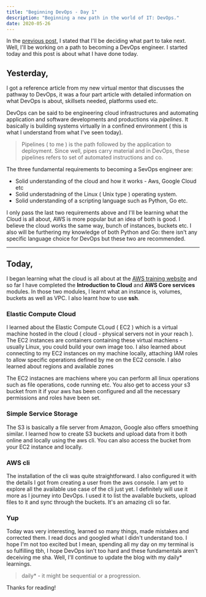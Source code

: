 ```yaml
---
title: "Beginning DevOps - Day 1"
description: "Beginning a new path in the world of IT: DevOps."
date: 2020-05-26
---
```


In the [previous post](/read/confused), I stated that I'll be deciding what part to take next. Well, I'll be working on a path to becoming a DevOps engineer. I started today and this post is about what I have done today.

## Yesterday,

I got a reference article from my new virtual mentor that discusses the pathway to DevOps, it was a four part article with detailed information on what DevOps is about, skillsets needed, platforms used etc.

DevOps can be said to be engineering cloud infrastructures and automating application and software developments and productions via _pipelines_. It basically is building systems virtually in a confined environment ( this is what I understand from what I've seen today).

> Pipelines ( to me ) is the path followed by the application to deployment. Since well, pipes carry material and in DevOps, these pipelines refers to set of automated instructions and co.

The three fundamental requirements to becoming a SevOps engineer are:

+ Solid understanding of the cloud and how it works - Aws, Google Cloud etc
+ Solid understadning of the Linux ( Unix type ) operating system.
+ Solid understanding of a scripting language such as Python, Go etc.

I only pass the last two requirements above and I'll be learning what the Cloud is all about, AWS is more popular but an idea of both is good. I believe the cloud works the same way, bunch of instances, buckets etc. I also will be furthering my knowledge of both Python and Go: there isn't any specific language choice for DevOps but these two are recommended.

---

## Today,

I began learning what the cloud is all about at the [AWS training website](https://aws.training) and so far I have completed the **Introduction to Cloud** and **AWS Core services** modules. In those two modules, I learnt what an instance is, volumes, buckets as well as VPC. I also learnt how to use **ssh**.

### Elastic Compute Cloud

I learned about the Elastic Compute CLoud ( EC2 ) which is a virtual machine hosted in the cloud ( cloud - physical servers not in your reach ). The EC2 instances are containers containing these virtual machiens - usually Linux, you could build your own image too. I also learned about connecting to my EC2 instances on my machine locally, attaching IAM roles to allow specific operations defined by me on the EC2 console. I also learned about regions and available zones

The EC2 instacnes are machiens where you can perform all linux operations such as file operations, code running etc. You also get to access your s3 bucket from it if your aws has been configured and all the necessary permissions and roles have been set.

### Simple Service Storage

The S3 is basically a file server from Amazon, Google also offers smoething similar. I learned how to create S3 buckets and upload data from it both online and locally using the aws cli. You can also access the bucket from your EC2 instance and locally.

### AWS cli

The installation of the cli was quite straightforward. I also configured it with the details I got from creating a user from the aws console. I am yet to explore all the available use case of the cli just yet. I definitely will use it more as I journey into DevOps. I used it to list the available buckets, upload files to it and sync through the buckets. It's an amazing cli so far.

### Yup

Today was very interesting, learned so many things, made mistakes and corrected them. I read docs and googled what I didn't understand too. I hope I'm not too excited but I mean, spending all my day on my terminal is so fulfilling tbh, I hope DevOps isn't too hard and these fundamentals aren't deceiving me sha. Well, I'll continue to update the blog with my daily* learnings.

> daily* - it might be sequential or a progression.

Thanks for reading!
